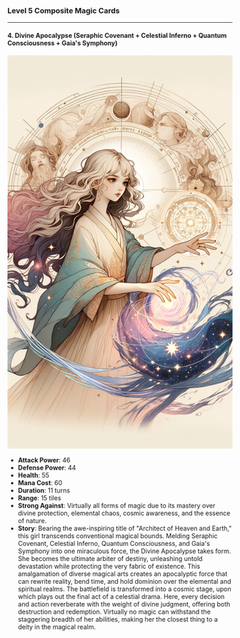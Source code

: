 ### Level 5 Composite Magic Cards

---

#### 4. Divine Apocalypse (Seraphic Covenant + Celestial Inferno + Quantum Consciousness + Gaia's Symphony)

![Architect of Heaven and Earth](./ArchitectofHeavenandEarth.png)

- **Attack Power**: 46
- **Defense Power**: 44
- **Health**: 55
- **Mana Cost**: 60
- **Duration**: 11 turns
- **Range**: 15 tiles
- **Strong Against**: Virtually all forms of magic due to its mastery over divine protection, elemental chaos, cosmic awareness, and the essence of nature.
- **Story**: Bearing the awe-inspiring title of "Architect of Heaven and Earth," this girl transcends conventional magical bounds. Melding Seraphic Covenant, Celestial Inferno, Quantum Consciousness, and Gaia's Symphony into one miraculous force, the Divine Apocalypse takes form. She becomes the ultimate arbiter of destiny, unleashing untold devastation while protecting the very fabric of existence. This amalgamation of diverse magical arts creates an apocalyptic force that can rewrite reality, bend time, and hold dominion over the elemental and spiritual realms. The battlefield is transformed into a cosmic stage, upon which plays out the final act of a celestial drama. Here, every decision and action reverberate with the weight of divine judgment, offering both destruction and redemption. Virtually no magic can withstand the staggering breadth of her abilities, making her the closest thing to a deity in the magical realm.

